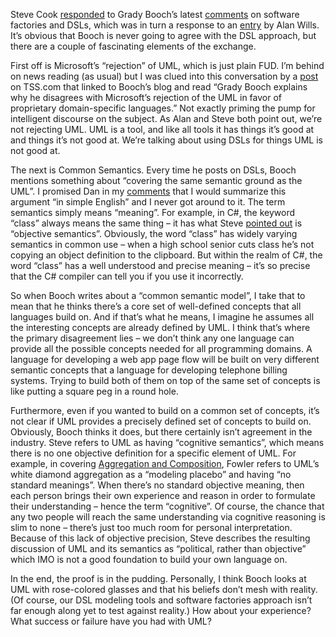 Steve Cook
[responded](http://blogs.msdn.com/stevecook/archive/2004/12/08/278507.aspx)
to Grady Booch’s latest
[comments](http://www-106.ibm.com/developerworks/blogs/dw_blog_comments.jspa?blog=317&entry=67637)
on software factories and DSLs, which was in turn a response to an
[entry](http://weblogs.asp.net/alan_cameron_wills/archive/2004/11/11/255831.aspx)
by Alan Wills. It’s obvious that Booch is never going to agree with the
DSL approach, but there are a couple of fascinating elements of the
exchange.

First off is Microsoft’s “rejection” of UML, which is just plain FUD.
I’m behind on news reading (as usual) but I was clued into this
conversation by a
[post](http://www.theserverside.com/news/thread.tss?thread_id=30488) on
TSS.com that linked to Booch’s blog and read “Grady Booch explains why
he disagrees with Microsoft’s rejection of the UML in favor of
proprietary domain-specific languages.” Not exactly priming the pump for
intelligent discourse on the subject. As Alan and Steve both point out,
we’re not rejecting UML. UML is a tool, and like all tools it has things
it’s good at and things it’s not good at. We’re talking about using DSLs
for things UML is not good at.

The next is Common Semantics. Every time he posts on DSLs, Booch
mentions something about “covering the same semantic ground as the UML”.
I promised Dan in my
[comments](http://blogs.msdn.com/devhawk/archive/2004/10/25/247644.aspx#248548)
that I would summarize this argument “in simple English” and I never got
around to it. The term semantics simply means “meaning”. For example, in
C\#, the keyword “class” always means the same thing – it has what Steve
[pointed
out](http://blogs.msdn.com/stevecook/archive/2004/12/08/278507.aspx) is
“objective semantics”. Obviously, the word “class” has widely varying
semantics in common use – when a high school senior cuts class he’s not
copying an object definition to the clipboard. But within the realm of
C\#, the word “class” has a well understood and precise meaning – it’s
so precise that the C\# compiler can tell you if you use it incorrectly.

So when Booch writes about a “common semantic model”, I take that to
mean that he thinks there’s a core set of well-defined concepts that all
languages build on. And if that’s what he means, I imagine he assumes
all the interesting concepts are already defined by UML. I think that’s
where the primary disagreement lies – we don’t think any one language
can provide all the possible concepts needed for all programming
domains. A language for developing a web app page flow will be built on
very different semantic concepts that a language for developing
telephone billing systems. Trying to build both of them on top of the
same set of concepts is like putting a square peg in a round hole.

Furthermore, even if you wanted to build on a common set of concepts,
it’s not clear if UML provides a precisely defined set of concepts to
build on. Obviously, Booch thinks it does, but there certainly isn’t
agreement in the industry. Steve refers to UML as having “cognitive
semantics”, which means there is no one objective definition for a
specific element of UML. For example, in covering [Aggregation and
Composition](http://www.martinfowler.com/bliki/AggregationAndComposition.html),
Fowler refers to UML’s white diamond aggregation as a “modeling placebo”
and having “no standard meanings”. When there’s no standard objective
meaning, then each person brings their own experience and reason in
order to formulate their understanding – hence the term “cognitive”. Of
course, the chance that any two people will reach the same understanding
via cognitive reasoning is slim to none – there’s just too much room for
personal interpretation. Because of this lack of objective precision,
Steve describes the resulting discussion of UML and its semantics as
“political, rather than objective” which IMO is not a good foundation to
build your own language on.

In the end, the proof is in the pudding. Personally, I think Booch looks
at UML with rose-colored glasses and that his beliefs don’t mesh with
reality. (Of course, our DSL modeling tools and software factories
approach isn’t far enough along yet to test against reality.) How about
your experience? What success or failure have you had with UML?
